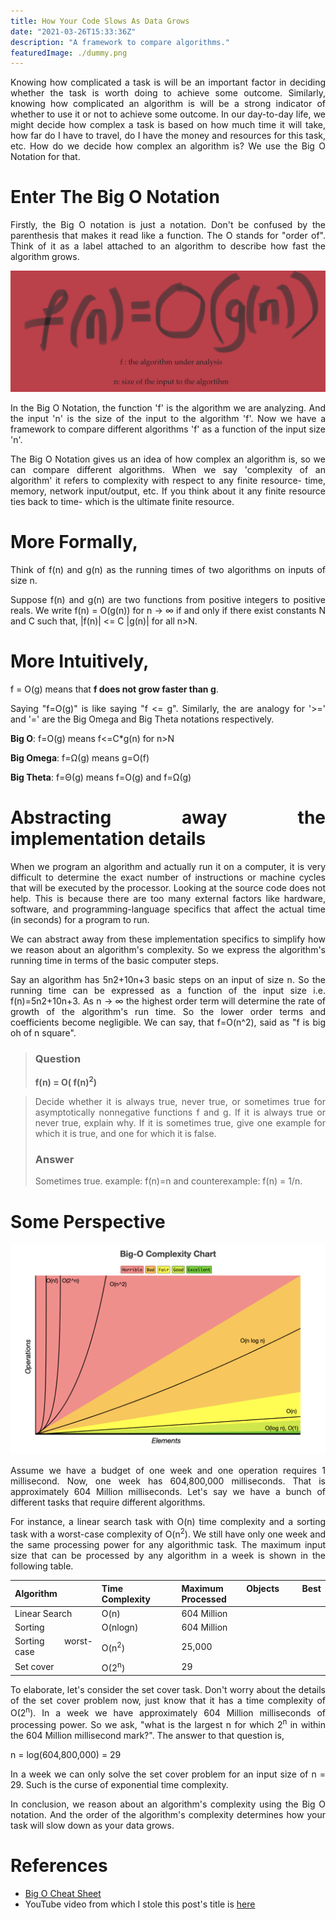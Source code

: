 ```yaml
---
title: How Your Code Slows As Data Grows
date: "2021-03-26T15:33:36Z"
description: "A framework to compare algorithms."
featuredImage: ./dummy.png
---
```


<style>
body {
text-align: justify}
code{
    color:#E9BC3E
}
</style>

Knowing how complicated a task is will be an important factor in deciding whether the task is worth doing to achieve some outcome. Similarly, knowing how complicated an algorithm is will be a strong indicator of whether to use it or not to achieve some outcome. In our day-to-day life, we might decide how complex a task is based on how much time it will take, how far do I have to travel, do I have the money and resources for this task, etc. How do we decide how complex an algorithm is? We use the Big O Notation for that. 

# Enter The Big O Notation

Firstly, the Big O notation is just a notation. Don't be confused by the parenthesis that makes it read like a function. The O stands for "order of". Think of it as a label attached to an algorithm to describe how fast the algorithm grows.

![big-O-notation](./big-O-notation.png)

In the Big O Notation, the function 'f' is the algorithm we are analyzing. And the input 'n' is the size of the input to the algorithm 'f'. Now we have a framework to compare different algorithms 'f' as a function of the input size 'n'.

The Big O Notation gives us an idea of how complex an algorithm is, so we can compare different algorithms. When we say 'complexity of an algorithm' it refers to complexity with respect to any finite resource- time, memory, network input/output, etc. If you think about it any finite resource ties back to time- which is the ultimate finite resource.

# More Formally,
Think of f(n) and g(n) as the running times of two algorithms on inputs of size n.

Suppose f(n) and g(n) are two functions from positive integers to positive reals. We write f(n) = O(g(n)) for n -> ∞ if and only if there exist constants N and C such that, |f(n)| <= C |g(n)| for all n>N.


# More Intuitively,
f = O(g) means that **f does not grow faster than g**.

Saying "f=O(g)" is like saying "f <= g". Similarly, the are analogy for '>=' and '=' are the Big Omega and Big Theta notations respectively.

**Big O**: f=O(g) means f<=C*g(n) for n>N

**Big Omega**: f=Ω(g) means g=O(f)

**Big Theta**: f=Θ(g) means f=O(g) and f=Ω(g)


# Abstracting away the implementation details
When we program an algorithm and actually run it on a computer, it is very difficult to determine the exact number of instructions or machine cycles that will be executed by the processor. Looking at the source code does not help. This is because there are too many external factors like hardware, software, and programming-language specifics that affect the actual time (in seconds) for a program to run.

We can abstract away from these implementation specifics to simplify how we reason about an algorithm's complexity. So we express the algorithm's running time in terms of the basic computer steps.

Say an algorithm has 5n2+10n+3 basic steps on an input of size n. So the running time can be expressed as a function of the input size i.e. f(n)=5n2+10n+3. As n -> ∞ the highest order term will determine the rate of growth of the algorithm's run time. So the lower order terms and coefficients become negligible. We can say, that f=O(n^2), said as "f is big oh of n square".

>### Question
> **f(n) = O( f(n)<sup>2</sup>)**

>Decide whether it is always true, never true, or sometimes true for asymptotically nonnegative functions f and g. If it is always true or never true, explain why. If it is sometimes true, give one example for which it is true, and one for which it is false.
>### Answer
>Sometimes true. example: f(n)=n and counterexample: f(n) = 1/n.

# Some Perspective
![big-O-cheat-sheet](./big-o-complexity-chart.png)

Assume we have a budget of one week and one operation requires 1 millisecond. Now, one week has 604,800,000 milliseconds. That is approximately 604 Million milliseconds. Let's say we have a bunch of different tasks that require different algorithms.

For instance, a linear search task with O(n) time complexity and a sorting task with a worst-case complexity of O(n<sup>2</sup>). We still have only one week and the same processing power for any algorithmic task. The maximum input size that can be processed by any algorithm in a week is shown in the following table.  

|Algorithm|Time Complexity|Maximum Objects Best Processed  |
|--|--|--|
| Linear Search| O(n) | 604 Million |
| Sorting| O(nlogn) | 604 Million |
| Sorting worst-case| O(n<sup>2</sup>) | 25,000 |
| Set cover| O(2<sup>n</sup>) | 29 |

To elaborate, let's consider the set cover task. Don't worry about the details of the set cover problem now, just know that it has a time complexity of O(2<sup>n</sup>). In a week we have approximately 604 Million milliseconds of processing power. So we ask, "what is the largest n for which 2<sup>n</sup> in within the 604 Million millisecond mark?". The answer to that question is, 

n = log(604,800,000) = 29

In a week we can only solve the set cover problem for an input size of n = 29. Such is the curse of exponential time complexity. 

In conclusion, we reason about an algorithm's complexity using the Big O notation. And the order of the algorithm's complexity determines how your task will slow down as your data grows.

# References
* [Big O Cheat Sheet](https://www.bigocheatsheet.com/)
* YouTube video from which I stole this post's title is [here](https://www.youtube.com/watch?v=duvZ-2UK0fc)






